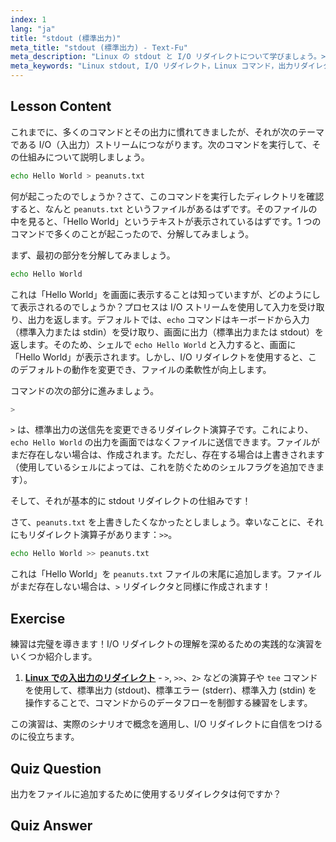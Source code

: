 ```yaml
---
index: 1
lang: "ja"
title: "stdout (標準出力)"
meta_title: "stdout (標準出力) - Text-Fu"
meta_description: "Linux の stdout と I/O リダイレクトについて学びましょう。>と>>演算子を使用してコマンド出力をファイルにリダイレクトする方法を理解します。今日から Linux の学習を始めましょう！"
meta_keywords: "Linux stdout, I/O リダイレクト，Linux コマンド，出力リダイレクト，Linux チュートリアル，初心者 Linux, Linux ガイド，シェルスクリプト"
---
```


## Lesson Content

これまでに、多くのコマンドとその出力に慣れてきましたが、それが次のテーマである I/O（入出力）ストリームにつながります。次のコマンドを実行して、その仕組みについて説明しましょう。

```bash
echo Hello World > peanuts.txt
```

何が起こったのでしょうか？さて、このコマンドを実行したディレクトリを確認すると、なんと `peanuts.txt` というファイルがあるはずです。そのファイルの中を見ると、「Hello World」というテキストが表示されているはずです。1 つのコマンドで多くのことが起こったので、分解してみましょう。

まず、最初の部分を分解してみましょう。

```bash
echo Hello World
```

これは「Hello World」を画面に表示することは知っていますが、どのようにして表示されるのでしょうか？プロセスは I/O ストリームを使用して入力を受け取り、出力を返します。デフォルトでは、`echo` コマンドはキーボードから入力（標準入力または stdin）を受け取り、画面に出力（標準出力または stdout）を返します。そのため、シェルで `echo Hello World` と入力すると、画面に「Hello World」が表示されます。しかし、I/O リダイレクトを使用すると、このデフォルトの動作を変更でき、ファイルの柔軟性が向上します。

コマンドの次の部分に進みましょう。

```bash
>
```

`>` は、標準出力の送信先を変更できるリダイレクト演算子です。これにより、`echo Hello World` の出力を画面ではなくファイルに送信できます。ファイルがまだ存在しない場合は、作成されます。ただし、存在する場合は上書きされます（使用しているシェルによっては、これを防ぐためのシェルフラグを追加できます）。

そして、それが基本的に stdout リダイレクトの仕組みです！

さて、`peanuts.txt` を上書きしたくなかったとしましょう。幸いなことに、それにもリダイレクト演算子があります：`>>`。

```bash
echo Hello World >> peanuts.txt
```

これは「Hello World」を `peanuts.txt` ファイルの末尾に追加します。ファイルがまだ存在しない場合は、`>` リダイレクタと同様に作成されます！

## Exercise

練習は完璧を導きます！I/O リダイレクトの理解を深めるための実践的な演習をいくつか紹介します。

1. **[Linux での入出力のリダイレクト](https://labex.io/ja/labs/comptia-redirecting-input-and-output-in-linux-590840)** - `>`, `>>`、`2>` などの演算子や `tee` コマンドを使用して、標準出力 (stdout)、標準エラー (stderr)、標準入力 (stdin) を操作することで、コマンドからのデータフローを制御する練習をします。

この演習は、実際のシナリオで概念を適用し、I/O リダイレクトに自信をつけるのに役立ちます。

## Quiz Question

出力をファイルに追加するために使用するリダイレクタは何ですか？

## Quiz Answer

> >